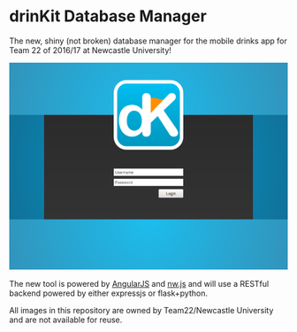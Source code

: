 # drinKit Database Manager

The new, shiny (not broken) database manager for the mobile drinks app for Team 22 of 2016/17 at Newcastle University!

![Screenshot of Login View](/images/LoginScreen.png)

The new tool is powered by [AngularJS](https://angularjs.org/) and [nw.js](http://nwjs.io/) and will use a RESTful backend powered by either expressjs or flask+python.

All images in this repository are owned by Team22/Newcastle University and are not available for reuse. 